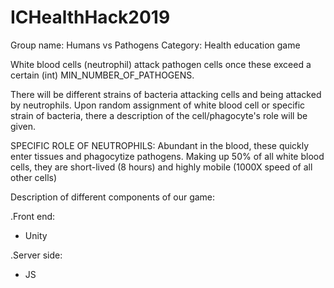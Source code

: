 # ICHealthHack2019

Group name: Humans vs Pathogens
Category: Health education game

White blood cells (neutrophil) attack pathogen cells once these exceed a certain (int) MIN_NUMBER_OF_PATHOGENS.

There will be different strains of bacteria attacking cells and being attacked by neutrophils.
Upon random assignment of white blood cell or specific strain of bacteria, there a description of the cell/phagocyte's role will be given.

SPECIFIC ROLE OF NEUTROPHILS:
Abundant in the blood, these quickly enter tissues and phagocytize pathogens.
Making up 50% of all white blood cells, they are short-lived (8 hours) and highly mobile (1000X speed of all other cells)




Description of different components of our game: 

.Front end: 
- Unity

.Server side:
- JS
